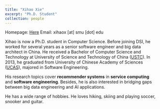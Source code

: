 ```yaml
---
title: "Xihao Xie"
excerpt: "Ph.D. Student"
collection: people
---
```

Homepage: [Here](https://mclovinxie.github.io)
Email: xihaox \[at\] smu \[dot\] edu

Xihao is now a Ph.D. student in Computer Science. Before joining DSI, he worked for several years as a senior software engineer and big data architect in China. He received a Bachelor of Computer Science and Technology at University of Science and Technology of China ([USTC](https://en.cs.ustc.edu.cn/)). In 2013, he graduated from University of Chinese Academy of Sciences ([UCAS](https://english.ucas.ac.cn/)), majored in Software Engineering.

His research topics cover **recommender systems** in **service computing** and **software engineering**. Besides, he is also interested in bridging gaps between big data engineering and AI applications.

He has a wide range of hobbies. He loves hiking, skiing and playing soccer, snooker and guitar.
